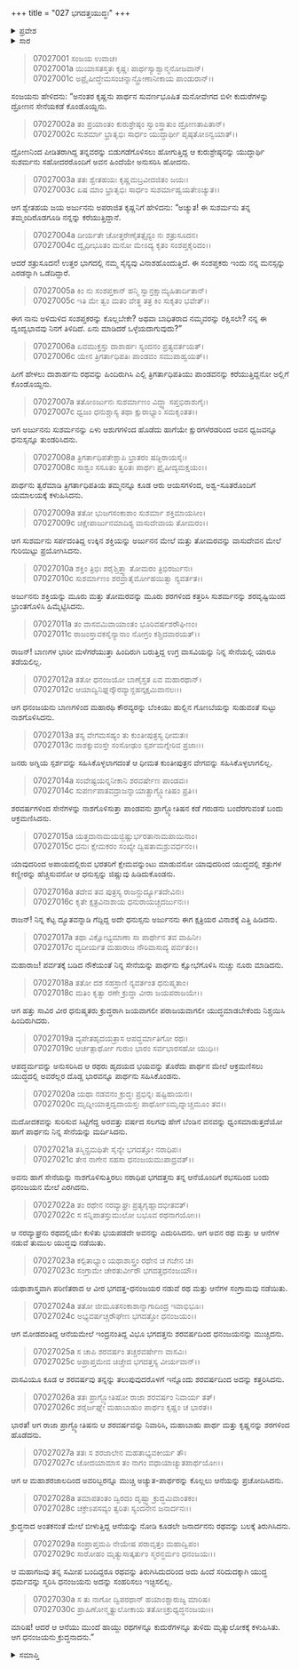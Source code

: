 +++
title = "027 ಭಗದತ್ತಯುದ್ಧಃ"
+++

<details><summary>ಪ್ರವೇಶ</summary>


।।   ಓಂ ಓಂ ನಮೋ ನಾರಾಯಣಾಯ।।   ಶ್ರೀ ವೇದವ್ಯಾಸಾಯ ನಮಃ ।।

ಶ್ರೀ ಕೃಷ್ಣದ್ವೈಪಾಯನ ವೇದವ್ಯಾಸ ವಿರಚಿತ  

**ಶ್ರೀ ಮಹಾಭಾರತ**

**ದ್ರೋಣ ಪರ್ವ**

**ಸಂಶಪ್ತಕವಧ ಪರ್ವ**

**ಅಧ್ಯಾಯ 27**

</details>

<details><summary>ಸಾರ</summary>

ಭಗದತ್ತನ ಕಡೆ ಹೋಗುತ್ತಿದ್ದ ಅರ್ಜುನನನ್ನು ಯುದ್ಧಕ್ಕೆ ಹಿಂದೆ ಕರೆದ ಸುಶರ್ಮನನ್ನು ಪಲಾಯನಹೋಗುವಂತೆ ಮಾಡಿ ಅರ್ಜುನನು ಭಗದತ್ತನಿದ್ದಲ್ಲಿಗೆ ಬಂದುದು (1-14). ಅರ್ಜುನ-ಭಗದತ್ತರ ಯುದ್ಧ (15-31).


</details>



> 07027001 ಸಂಜಯ ಉವಾಚ।   
07027001a ಯಿಯಾಸತಸ್ತತಃ ಕೃಷ್ಣಃ ಪಾರ್ಥಸ್ಯಾಶ್ವಾನ್ಮನೋಜವಾನ್।   
07027001c ಅಪ್ರೈಷೀದ್ಧೇಮಸಂಚನ್ನಾನ್ದ್ರೋಣಾನೀಕಾಯ ಪಾಂಡುರಾನ್।।

ಸಂಜಯನು ಹೇಳಿದನು: “ಅನಂತರ ಕೃಷ್ಣನು ಪಾರ್ಥನ ಸುವರ್ಣಭೂಷಿತ ಮನೋವೇಗದ ಬಿಳೀ ಕುದುರೆಗಳನ್ನು ದ್ರೋಣನ ಸೇನೆಯಕಡೆ ಕೊಂಡೊಯ್ದನು.

> 07027002a ತಂ ಪ್ರಯಾಂತಂ ಕುರುಶ್ರೇಷ್ಠಂ ಸ್ವಾಂಸ್ತ್ರಾತುಂ ದ್ರೋಣತಾಪಿತಾನ್।   
07027002c ಸುಶರ್ಮಾ ಭ್ರಾತೃಭಿಃ ಸಾರ್ಧಂ ಯುದ್ಧಾರ್ಥೀ ಪೃಷ್ಠತೋಽನ್ವಯಾತ್।।

ದ್ರೋಣನಿಂದ ಪೀಡಿತರಾಗಿದ್ದ ತನ್ನವರನ್ನು ಬಿಡುಗಡೆಗೊಳಿಸಲು ಹೋಗುತ್ತಿದ್ದ ಆ ಕುರುಶ್ರೇಷ್ಠನನ್ನು ಯುದ್ಧಾರ್ಥಿ ಸುಶರ್ಮನು ಸಹೋದರರೊಂದಿಗೆ ಅವನ ಹಿಂದೆಯೇ ಅನುಸರಿಸಿ ಹೋದನು.

> 07027003a ತತಃ ಶ್ವೇತಹಯಃ ಕೃಷ್ಣಮಬ್ರವೀದಜಿತಂ ಜಯಃ।   
07027003c ಏಷ ಮಾಂ ಭ್ರಾತೃಭಿಃ ಸಾರ್ಧಂ ಸುಶರ್ಮಾಹ್ವಯತೇಽಚ್ಯುತ।।

ಆಗ ಶ್ವೇತಹಯ ಜಯ ಅರ್ಜುನನು ಅಪರಾಜಿತ ಕೃಷ್ಣನಿಗೆ ಹೇಳಿದನು: “ಅಚ್ಯುತ! ಈ ಸುಶರ್ಮನು ತನ್ನ ತಮ್ಮಂದಿರೊಡಗೂಡಿ ನನ್ನನ್ನು ಕರೆಯುತ್ತಿದ್ದಾನೆ.

> 07027004a ದೀರ್ಯತೇ ಚೋತ್ತರೇಣೈತತ್ಸೈನ್ಯಂ ನಃ ಶತ್ರುಸೂದನ।   
07027004c ದ್ವೈಧೀಭೂತಂ ಮನೋ ಮೇಽದ್ಯ ಕೃತಂ ಸಂಶಪ್ತಕೈರಿದಂ।।

ಆದರೆ ಶತ್ರುಸೂದನ! ಉತ್ತರ ಭಾಗದಲ್ಲಿ ನಮ್ಮ ಸೈನ್ಯವು ವಿನಾಶಹೊಂದುತ್ತಿದೆ. ಈ ಸಂಶಪ್ತಕರು ಇಂದು ನನ್ನ ಮನಸ್ಸನ್ನು ಎರಡನ್ನಾಗಿ ಒಡೆದಿದ್ದಾರೆ.

> 07027005a ಕಿಂ ನು ಸಂಶಪ್ತಕಾನ್ ಹನ್ಮಿ ಸ್ವಾನ್ರಕ್ಷಾಮ್ಯಹಿತಾರ್ದಿತಾನ್।   
07027005c ಇತಿ ಮೇ ತ್ವಂ ಮತಂ ವೇತ್ಥ ತತ್ರ ಕಿಂ ಸುಕೃತಂ ಭವೇತ್।।

ಈಗ ನಾನು ಅಳಿದುಳಿದ ಸಂಶಪ್ತಕರನ್ನು ಕೊಲ್ಲಬೇಕೇ? ಅಥವಾ ಬಾಧಿತರಾದ ನಮ್ಮವರನ್ನು ರಕ್ಷಿಸಲೇ? ನನ್ನ ಈ ದ್ವಂದ್ವಭಾವವು ನಿನಗೆ ತಿಳಿದಿದೆ. ಏನು ಮಾಡಿದರೆ ಒಳ್ಳೆಯದಾಗುವುದು?”

> 07027006a ಏವಮುಕ್ತಸ್ತು ದಾಶಾರ್ಹಃ ಸ್ಯಂದನಂ ಪ್ರತ್ಯವರ್ತಯತ್।   
07027006c ಯೇನ ತ್ರಿಗರ್ತಾಧಿಪತಿಃ ಪಾಂಡವಂ ಸಮುಪಾಹ್ವಯತ್।।

ಹೀಗೆ ಹೇಳಲು ದಾಶಾರ್ಹನು ರಥವನ್ನು ಹಿಂದಿರುಗಿಸಿ ಎಲ್ಲಿ ತ್ರಿಗರ್ತಾಧಿಪತಿಯು ಪಾಂಡವನನ್ನು ಕರೆಯುತ್ತಿದ್ದನೋ ಅಲ್ಲಿಗೆ ಕೊಂಡೊಯ್ದನು.

> 07027007a ತತೋಽರ್ಜುನಃ ಸುಶರ್ಮಾಣಂ ವಿದ್ಧ್ವಾ ಸಪ್ತಭಿರಾಶುಗೈಃ।   
07027007c ಧ್ವಜಂ ಧನುಶ್ಚಾಸ್ಯ ತಥಾ ಕ್ಷುರಾಭ್ಯಾಂ ಸಮಕೃಂತತ।।

ಆಗ ಅರ್ಜುನನು ಸುಶರ್ಮನನ್ನು ಏಳು ಆಶುಗಗಳಿಂದ ಹೊಡೆದು ಹಾಗೆಯೇ ಕ್ಷುರಗಳೆರಡರಿಂದ ಅವನ ಧ್ವಜವನ್ನೂ ಧನುಸ್ಸನ್ನೂ ತುಂಡರಿಸಿದನು.

> 07027008a ತ್ರಿಗರ್ತಾಧಿಪತೇಶ್ಚಾಪಿ ಭ್ರಾತರಂ ಷಡ್ಭಿರಾಯಸೈಃ।   
07027008c ಸಾಶ್ವಂ ಸಸೂತಂ ತ್ವರಿತಃ ಪಾರ್ಥಃ ಪ್ರೈಷೀದ್ಯಮಕ್ಷಯಂ।।

ಪಾರ್ಥನು ತ್ವರೆಮಾಡಿ ತ್ರಿಗರ್ತಾಧಿಪತಿಯ ತಮ್ಮನನ್ನೂ ಕೂಡ ಆರು ಆಯಸಗಳಿಂದ, ಅಶ್ವ-ಸೂತರೊಂದಿಗೆ ಯಮಾಲಯಕ್ಕೆ ಕಳುಹಿಸಿದನು.

> 07027009a ತತೋ ಭುಜಗಸಂಕಾಶಾಂ ಸುಶರ್ಮಾ ಶಕ್ತಿಮಾಯಸೀಂ।   
07027009c ಚಿಕ್ಷೇಪಾರ್ಜುನಮಾದಿಶ್ಯ ವಾಸುದೇವಾಯ ತೋಮರಂ।।

ಆಗ ಸುಶರ್ಮನು ಸರ್ಪದಂತಿದ್ದ ಉಕ್ಕಿನ ಶಕ್ತಿಯನ್ನು ಅರ್ಜುನನ ಮೇಲೆ ಮತ್ತು ತೋಮರವನ್ನು ವಾಸುದೇವನ ಮೇಲೆ ಗುರಿಯಿಟ್ಟು ಪ್ರಯೋಗಿಸಿದನು.

> 07027010a ಶಕ್ತಿಂ ತ್ರಿಭಿಃ ಶರೈಶ್ಚಿತ್ತ್ವಾ ತೋಮರಂ ತ್ರಿಭಿರರ್ಜುನಃ।   
07027010c ಸುಶರ್ಮಾಣಂ ಶರವ್ರಾತೈರ್ಮೋಹಯಿತ್ವಾ ನ್ಯವರ್ತತ।।

ಅರ್ಜುನನು ಶಕ್ತಿಯನ್ನು ಮೂರು ಮತ್ತು ತೋಮರವನ್ನು ಮೂರು ಶರಗಳಿಂದ ಕತ್ತರಿಸಿ ಸುಶರ್ಮನನ್ನು ಶರವೃಷ್ಟಿಯಿಂದ ಭ್ರಾಂತಗೊಳಿಸಿ ಹಿಮ್ಮೆಟ್ಟಿಸಿದನು.

> 07027011a ತಂ ವಾಸವಮಿವಾಯಾಂತಂ ಭೂರಿವರ್ಷಶರೌಘಿಣಂ।   
07027011c ರಾಜಂಸ್ತಾವಕಸೈನ್ಯಾನಾಂ ನೋಗ್ರಂ ಕಶ್ಚಿದವಾರಯತ್।।

ರಾಜನ್! ಬಾಣಗಳ ಭಾರೀ ಮಳೆಗರೆಯುತ್ತಾ ಹಿಂದಿರುಗಿ ಬರುತ್ತಿದ್ದ ಉಗ್ರ ವಾಸವಿಯನ್ನು ನಿನ್ನ ಸೇನೆಯಲ್ಲಿ ಯಾರೂ ತಡೆಯಲಿಲ್ಲ.

> 07027012a ತತೋ ಧನಂಜಯೋ ಬಾಣೈಸ್ತತ ಏವ ಮಹಾರಥಾನ್।   
07027012c ಆಯಾದ್ವಿನಿಘ್ನನ್ಕೌರವ್ಯಾನ್ದಹನ್ಕಕ್ಷಮಿವಾನಲಃ।।

ಆಗ ಧನಂಜಯನು ಬಾಣಗಳಿಂದ ಮಹಾರಥಿ ಕೌರವ್ಯರನ್ನು ಬೆಂಕಿಯು ಹುಲ್ಲಿನ ಗೊಣಬೆಯನ್ನು ಸುಡುವಂತೆ ಸುಟ್ಟು ನಾಶಗೊಳಿಸಿದನು.

> 07027013a ತಸ್ಯ ವೇಗಮಸಹ್ಯಂ ತು ಕುಂತೀಪುತ್ರಸ್ಯ ಧೀಮತಃ।   
07027013c ನಾಶಕ್ನುವಂಸ್ತೇ ಸಂಸೋಢುಂ ಸ್ಪರ್ಶಮಗ್ನೇರಿವ ಪ್ರಜಾಃ।।

ಜನರು ಅಗ್ನಿಯ ಸ್ಪರ್ಶವನ್ನು ಸಹಿಸಿಕೊಳ್ಳಲಾಗದಂತೆ ಆ ಧೀಮತ ಕುಂತೀಪುತ್ರನ ವೇಗವನ್ನು ಸಹಿಸಿಕೊಳ್ಳಲಾಗಲಿಲ್ಲ.

> 07027014a ಸಂವೇಷ್ಟಯನ್ನನೀಕಾನಿ ಶರವರ್ಷೇಣ ಪಾಂಡವಃ।   
07027014c ಸುಪರ್ಣಪಾತವದ್ರಾಜನ್ನಾಯಾತ್ಪ್ರಾಗ್ಜ್ಯೋತಿಷಂ ಪ್ರತಿ।।

ಶರವರ್ಷಗಳಿಂದ ಸೇನೆಗಳನ್ನು ನಾಶಗೊಳಿಸುತ್ತಾ ಪಾಂಡವನು ಪ್ರಾಗ್ಜ್ಯೋತಿಷನ ಕಡೆ ಗರುಡನು ಬಂದೆರಗುವಂತೆ ಬಂದು ಆಕ್ರಮಣಿಸಿದನು.

> 07027015a ಯತ್ತದಾನಾಮಯಜ್ಜಿಷ್ಣುರ್ಭರತಾನಾಮಪಾಯಿನಾಂ।   
07027015c ಧನುಃ ಕ್ಷೇಮಕರಂ ಸಂಖ್ಯೇ ದ್ವಿಷತಾಮಶ್ರುವರ್ಧನಂ।।

ಯಾವುದರಿಂದ ಅಪಾಯದಲ್ಲಿರುವ ಭರತರಿಗೆ ಕ್ಷೇಮವನ್ನುಂಟು ಮಾಡುವನೋ ಯಾವುದರಿಂದ ಯುದ್ಧದಲ್ಲಿ ಶತ್ರುಗಳ ಕಣ್ಣೀರನ್ನು ಹೆಚ್ಚಿಸುವನೋ ಆ ಧನುಸ್ಸನ್ನು ಜಿಷ್ಣುವು ಹಿಡಿದುಕೊಂಡನು.

> 07027016a ತದೇವ ತವ ಪುತ್ರಸ್ಯ ರಾಜನ್ದುರ್ದ್ಯೂತದೇವಿನಃ।   
07027016c ಕೃತೇ ಕ್ಷತ್ರವಿನಾಶಾಯ ಧನುರಾಯಚ್ಚದರ್ಜುನಃ।।

ರಾಜನ್! ನಿನ್ನ ಕೆಟ್ಟ ದ್ಯೂತವನ್ನಾಡಿ ಗೆದ್ದಿದ್ದ ಅದೇ ಧನುಸ್ಸನು ಅರ್ಜುನನು ಈಗ ಕ್ಷತ್ರಿಯರ ವಿನಾಶಕ್ಕೆ ಎತ್ತಿ ಹಿಡಿದನು.

> 07027017a ತಥಾ ವಿಕ್ಷೋಭ್ಯಮಾಣಾ ಸಾ ಪಾರ್ಥೇನ ತವ ವಾಹಿನೀ।   
07027017c ವ್ಯದೀರ್ಯತ ಮಹಾರಾಜ ನೌರಿವಾಸಾದ್ಯ ಪರ್ವತಂ।।

ಮಹಾರಾಜ! ಪರ್ವತಕ್ಕೆ ಬಡಿದ ನೌಕೆಯಂತೆ ನಿನ್ನ ಸೇನೆಯನ್ನು ಪಾರ್ಥನು ಕ್ಷೋಭೆಗೊಳಿಸಿ ನುಚ್ಚು ನೂರು ಮಾಡಿದನು.

> 07027018a ತತೋ ದಶ ಸಹಸ್ರಾಣಿ ನ್ಯವರ್ತಂತ ಧನುಷ್ಮತಾಂ।   
07027018c ಮತಿಂ ಕೃತ್ವಾ ರಣೇ ಕ್ರುದ್ಧಾ ವೀರಾ ಜಯಪರಾಜಯೇ।।

ಆಗ ಹತ್ತು ಸಾವಿರ ವೀರ ಧನುಷ್ಮತರು ಕ್ರುದ್ಧರಾಗಿ ಜಯವಾಗಲೀ ಪರಾಜಯವಾಗಲೀ ಯುದ್ಧಮಾಡಬೇಕೆಂದು ನಿಶ್ಚಯಿಸಿ ಹಿಂದಿರುಗಿದರು.

> 07027019a ವ್ಯಪೇತಹೃದಯತ್ರಾಸ ಆಪದ್ಧರ್ಮಾತಿಗೋ ರಥಃ।   
07027019c ಆರ್ಚತ್ಪಾರ್ಥೋ ಗುರುಂ ಭಾರಂ ಸರ್ವಭಾರಸಹೋ ಯುಧಿ।।

ಆಪದ್ಧರ್ಮವನ್ನು ಅನುಸರಿಸಿದ ಆ ರಥರು ಹೃದಯದ ಭಯವನ್ನು ತೊರೆದು ಪಾರ್ಥನ ಮೇಲೆ ಆಕ್ರಮಣಿಸಲು ಯುದ್ಧದಲ್ಲಿ ಅವರೆಲ್ಲರ ದೊಡ್ಡ ಭಾರವನ್ನೂ ಪಾರ್ಥನು ಸಹಿಸಿಕೊಂಡನು.

> 07027020a ಯಥಾ ನಡವನಂ ಕ್ರುದ್ಧಃ ಪ್ರಭಿನ್ನಃ ಷಷ್ಟಿಹಾಯನಃ।   
07027020c ಮೃದ್ನೀಯಾತ್ತದ್ವದಾಯಸ್ತಃ ಪಾರ್ಥೋಽಮೃದ್ನಾಚ್ಚಮೂಂ ತವ।।

ಮದೋದಕವನ್ನು ಸುರಿಸುವ ಸಿಟ್ಟಿಗೆದ್ದ ಅರವತ್ತು ವರ್ಷದ ಸಲಗವು ಹೇಗೆ ಬೆಂಡಿನ ವನವನ್ನು ಧ್ವಂಸಮಾಡುತ್ತದೆಯೋ ಹಾಗೆ ಪಾರ್ಥನು ನಿನ್ನ ಸೇನೆಯನ್ನು ಮರ್ದಿಸಿದನು.

> 07027021a ತಸ್ಮಿನ್ಪ್ರಮಥಿತೇ ಸೈನ್ಯೇ ಭಗದತ್ತೋ ನರಾಧಿಪಃ।   
07027021c ತೇನ ನಾಗೇನ ಸಹಸಾ ಧನಂಜಯಮುಪಾದ್ರವತ್।।

ಅವನು ಹಾಗೆ ಸೇನೆಯನ್ನು ನಾಶಗೊಳಿಸುತ್ತಿರಲು ನರಾಧಿಪ ಭಗದತ್ತನು ತನ್ನ ಆನೆಯೊಂದಿಗೆ ರಭಸದಿಂದ ಬಂದು ಧನಂಜಯನ ಮೇಲೆ ಎರಗಿದನು.

> 07027022a ತಂ ರಥೇನ ನರವ್ಯಾಘ್ರಃ ಪ್ರತ್ಯಗೃಹ್ಣಾದಭೀತವತ್।   
07027022c ಸ ಸನ್ನಿಪಾತಸ್ತುಮುಲೋ ಬಭೂವ ರಥನಾಗಯೋಃ।।

ಆ ನರವ್ಯಾಘ್ರನು ರಥದಲ್ಲಿಯೇ ಕುಳಿತು ಭಯಪಡದೇ ಅವನನ್ನು ಎದುರಿಸಿದನು. ಆಗ ಅವನ ರಥ ಮತ್ತು ಆ ಆನೆಗಳ ನಡುವೆ ತುಮುಲ ಯುದ್ಧವು ನಡೆಯಿತು.

> 07027023a ಕಲ್ಪಿತಾಭ್ಯಾಂ ಯಥಾಶಾಸ್ತ್ರಂ ರಥೇನ ಚ ಗಜೇನ ಚ।   
07027023c ಸಂಗ್ರಾಮೇ ಚೇರತುರ್ವೀರೌ ಭಗದತ್ತಧನಂಜಯೌ।।

ಯಥಾಶಾಸ್ತ್ರವಾಗಿ ಪರಿಣಿತರಾದ ಆ ವೀರ ಭಗದತ್ತ-ಧನಂಜಯರ ನಡುವೆ ರಥ ಮತ್ತು ಆನೆಗಳ ಸಂಗ್ರಾಮವು ನಡೆಯಿತು.

> 07027024a ತತೋ ಜೀಮೂತಸಂಕಾಶಾನ್ನಾಗಾದಿಂದ್ರ ಇವಾಭಿಭೂಃ।   
07027024c ಅಭ್ಯವರ್ಷಚ್ಚರೌಘೇಣ ಭಗದತ್ತೋ ಧನಂಜಯಂ।।

ಆಗ ಮೋಡದಂತಿದ್ದ ಆನೆಯಮೇಲೆ ಇಂದ್ರನಂತಿದ್ದ ವಿಭೂ ಭಗದತ್ತನು ಶರವರ್ಷದಿಂದ ಧನಂಜಯನನ್ನು ಮುಚ್ಚಿದನು.

> 07027025a ಸ ಚಾಪಿ ಶರವರ್ಷಂ ತಚ್ಚರವರ್ಷೇಣ ವಾಸವಿಃ।   
07027025c ಅಪ್ರಾಪ್ತಮೇವ ಚಿಚ್ಚೇದ ಭಗದತ್ತಸ್ಯ ವೀರ್ಯವಾನ್।।

ವಾಸವಿಯೂ ಕೂಡ ಆ ಶರವರ್ಷವು ತನ್ನನ್ನು ತಲುಪುವುದರೊಳಗೆ ಇನ್ನೊಂದು ಶರವರ್ಷದಿಂದ ಅದನ್ನು ಕತ್ತರಿಸಿದನು.

> 07027026a ತತಃ ಪ್ರಾಗ್ಜ್ಯೋತಿಷೋ ರಾಜಾ ಶರವರ್ಷಂ ನಿವಾರ್ಯ ತತ್।   
07027026c ಶರೈರ್ಜಘ್ನೇ ಮಹಾಬಾಹುಂ ಪಾರ್ಥಂ ಕೃಷ್ಣಂ ಚ ಭಾರತ।।

ಭಾರತ! ಆಗ ರಾಜಾ ಪ್ರಾಗ್ಜ್ಯೋತಿಷನು ಆ ಶರವರ್ಷವನ್ನು ನಿವಾರಿಸಿ, ಮಹಾಬಾಹು ಪಾರ್ಥ ಮತ್ತು ಕೃಷ್ಣನನ್ನು ಶರಗಳಿಂದ ಹೊಡೆದನು.

> 07027027a ತತಃ ಸ ಶರಜಾಲೇನ ಮಹತಾಭ್ಯವಕೀರ್ಯ ತೌ।   
07027027c ಚೋದಯಾಮಾಸ ತಂ ನಾಗಂ ವಧಾಯಾಚ್ಯುತಪಾರ್ಥಯೋಃ।।

ಆಗ ಆ ಮಹಾಶರಜಾಲದಿಂದ ಅವರಿಬ್ಬರನ್ನೂ ಮುಚ್ಚಿ ಅಚ್ಯುತ-ಪಾರ್ಥರನ್ನು ಕೊಲ್ಲಲು ಆನೆಯನ್ನು ಪ್ರಚೋದಿಸಿದನು.

> 07027028a ತಮಾಪತಂತಂ ದ್ವಿರದಂ ದೃಷ್ಟ್ವಾ ಕ್ರುದ್ಧಮಿವಾಂತಕಂ।   
07027028c ಚಕ್ರೇಽಪಸವ್ಯಂ ತ್ವರಿತಃ ಸ್ಯಂದನೇನ ಜನಾರ್ದನಃ।।

ಕ್ರುದ್ಧನಾದ ಅಂತಕನಂತೆ ಮೇಲೆ ಬೀಳುತ್ತಿದ್ದ ಆನೆಯನ್ನು ನೋಡಿ ಕೂಡಲೇ ಜನಾರ್ದನನು ರಥವನ್ನು ಬಲಕ್ಕೆ ತಿರುಗಿಸಿದನು.

> 07027029a ಸಂಪ್ರಾಪ್ತಮಪಿ ನೇಯೇಷ ಪರಾವೃತ್ತಂ ಮಹಾದ್ವಿಪಂ।   
07027029c ಸಾರೋಹಂ ಮೃತ್ಯುಸಾತ್ಕರ್ತುಂ ಸ್ಮರನ್ಧರ್ಮಂ ಧನಂಜಯಃ।।

ಆ ಮಹಾಗಜವು ತನ್ನ ಸಮೀಪ ಬಂದಿದ್ದರೂ ರಥವನ್ನು ತಿರುಗಿಸಿದುದರಿಂದ ಅದು ಹಿಂದೆ ಸರಿದುದಕ್ಕಾಗಿ ಯುದ್ಧ ಧರ್ಮವನ್ನು ಸ್ಮರಿಸಿ ಧನಂಜಯನು ಅದನ್ನು ಸಂಹರಿಸಲು ಇಚ್ಛಿಸಲಿಲ್ಲ.

> 07027030a ಸ ತು ನಾಗೋ ದ್ವಿಪರಥಾನ್ ಹಯಾಂಶ್ಚಾರುಜ್ಯ ಮಾರಿಷ।   
07027030c ಪ್ರಾಹಿಣೋನ್ಮೃತ್ಯುಲೋಕಾಯ ತತೋಽಕ್ರುಧ್ಯದ್ಧನಂಜಯಃ।।

ಮಾರಿಷ! ಆದರೆ ಆ ಆನೆಯು ಮುಂದೆ ಹಾಯ್ದು ರಥಗಳನ್ನೂ ಕುದುರೆಗಳನ್ನೂ ತುಳಿದು ಮೃತ್ಯುಲೋಕಕ್ಕೆ ಕಳುಹಿಸಿತು. ಆಗ ಧನಂಜಯನು ಕ್ರುದ್ಧನಾದನು.”


<details><summary>ಸಮಾಪ್ತಿ</summary>


ಇತಿ ಶ್ರೀ ಮಹಾಭಾರತೇ ದ್ರೋಣ ಪರ್ವಣಿ ಸಂಶಪ್ತಕವಧ ಪರ್ವಣಿ ಭಗದತ್ತಯುದ್ಧೇ ಸಪ್ತವಿಂಶೋಽಧ್ಯಾಯಃ।।  
ಇದು ಶ್ರೀ ಮಹಾಭಾರತದಲ್ಲಿ ದ್ರೋಣ ಪರ್ವದಲ್ಲಿ ಸಂಶಪ್ತಕವಧ ಪರ್ವದಲ್ಲಿ ಭಗದತ್ತಯುದ್ಧ ಎನ್ನುವ ಇಪ್ಪತ್ತೇಳನೇ ಅಧ್ಯಾಯವು.


</details>
